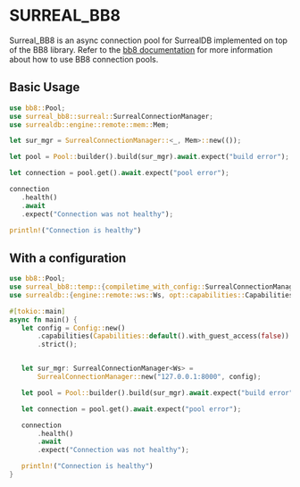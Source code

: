 # SURREAL_BB8

Surreal_BB8 is an async connection pool for SurrealDB implemented on top of the BB8 library.
Refer to the [bb8 documentation](https://docs.rs/bb8/latest/bb8/) for more information about
how to use BB8 connection pools.

## Basic Usage

```rust
use bb8::Pool;
use surreal_bb8::surreal::SurrealConnectionManager;
use surrealdb::engine::remote::mem::Mem;

let sur_mgr = SurrealConnectionManager::<_, Mem>::new(());

let pool = Pool::builder().build(sur_mgr).await.expect("build error");

let connection = pool.get().await.expect("pool error");

connection
   .health()
   .await
   .expect("Connection was not healthy");

println!("Connection is healthy")
```

## With a configuration

```rust
use bb8::Pool;
use surreal_bb8::temp::{compiletime_with_config::SurrealConnectionManager, config::Config};
use surrealdb::{engine::remote::ws::Ws, opt::capabilities::Capabilities};

#[tokio::main]
async fn main() {
   let config = Config::new()
       .capabilities(Capabilities::default().with_guest_access(false))
       .strict();


   let sur_mgr: SurrealConnectionManager<Ws> =
       SurrealConnectionManager::new("127.0.0.1:8000", config);

   let pool = Pool::builder().build(sur_mgr).await.expect("build error");

   let connection = pool.get().await.expect("pool error");

   connection
       .health()
       .await
       .expect("Connection was not healthy");

   println!("Connection is healthy")
}
```